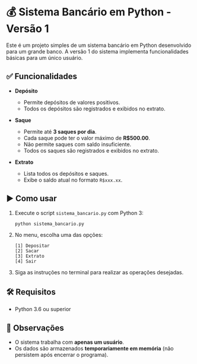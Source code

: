 # 💰 Sistema Bancário em Python - Versão 1

Este é um projeto simples de um sistema bancário em Python desenvolvido para um grande banco. A versão 1 do sistema implementa funcionalidades básicas para um único usuário.

## ✅ Funcionalidades

- **Depósito**
  - Permite depósitos de valores positivos.
  - Todos os depósitos são registrados e exibidos no extrato.

- **Saque**
  - Permite até **3 saques por dia**.
  - Cada saque pode ter o valor máximo de **R$500.00**.
  - Não permite saques com saldo insuficiente.
  - Todos os saques são registrados e exibidos no extrato.

- **Extrato**
  - Lista todos os depósitos e saques.
  - Exibe o saldo atual no formato `R$xxx.xx`.

## ▶️ Como usar

1. Execute o script `sistema_bancario.py` com Python 3:
   ```bash
   python sistema_bancario.py
   ```

2. No menu, escolha uma das opções:
   ```
   [1] Depositar
   [2] Sacar
   [3] Extrato
   [4] Sair
   ```

3. Siga as instruções no terminal para realizar as operações desejadas.

## 🛠 Requisitos

- Python 3.6 ou superior

## 📌 Observações

- O sistema trabalha com **apenas um usuário**.
- Os dados são armazenados **temporariamente em memória** (não persistem após encerrar o programa).
